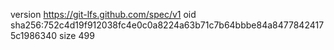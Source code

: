 version https://git-lfs.github.com/spec/v1
oid sha256:752c4d19f912038fc4e0c0a8224a63b71c7b64bbbe84a84778424175c1986340
size 499
